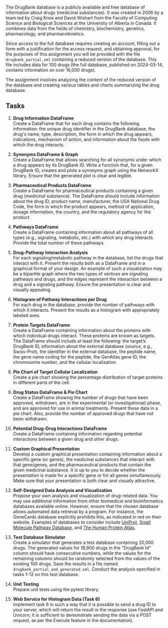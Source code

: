 The DrugBank database is a publicly available and free database of information about drugs (medicinal substances). It was created in 2006 by a team led by Craig Knox and David Wishart from the Faculty of Computing Science and Biological Sciences at the University of Alberta in Canada. It combines data from the fields of chemistry, biochemistry, genetics, pharmacology, and pharmacokinetics.

Since access to the full database requires creating an account, filling out a form with a justification for the access request, and obtaining approval, for the purposes of this assignment you will be provided with the file `drugbank_partial.xml` containing a reduced version of the database. This file includes data for 100 drugs (the full database, published on 2024-03-14, contains information on over 16,000 drugs).

The assignment involves analyzing the content of the reduced version of the database and creating various tables and charts summarizing the drug database.

## Tasks

1. **Drug Information DataFrame**  
   Create a DataFrame that for each drug contains the following information: the unique drug identifier in the DrugBank database, the drug's name, type, description, the form in which the drug appears, indications, mechanism of action, and information about the foods with which the drug interacts. 

2. **Synonyms DataFrame & Graph**  
   Create a DataFrame that allows searching for all synonyms under which a drug appears by its DrugBank ID. Write a function that, for a given DrugBank ID, creates and plots a synonyms graph using the NetworkX library. Ensure that the generated plot is clear and legible. 

3. **Pharmaceutical Products DataFrame**  
   Create a DataFrame for pharmaceutical products containing a given drug (medicinal substance). The DataFrame should include information about the drug ID, product name, manufacturer, the USA National Drug Code, the form in which the product appears, method of application, dosage information, the country, and the regulatory agency for the product. 

4. **Pathways DataFrame**  
   Create a DataFrame containing information about all pathways of all types (e.g., signaling, metabolic, etc.) with which any drug interacts. Provide the total number of these pathways. 

5. **Drug-Pathway Interaction Analysis**  
   For each signaling/metabolic pathway in the database, list the drugs that interact with it. Present the results both as a DataFrame and in a graphical format of your design. An example of such a visualization may be a bipartite graph where the two types of vertices are signaling pathways and drugs, and the edges represent the interaction between a drug and a signaling pathway. Ensure the presentation is clear and visually appealing. 

6. **Histogram of Pathway Interactions per Drug**  
   For each drug in the database, provide the number of pathways with which it interacts. Present the results as a histogram with appropriately labeled axes. 

7. **Protein Targets DataFrame**  
   Create a DataFrame containing information about the proteins with which individual drugs interact. These proteins are known as targets. The DataFrame should include at least the following: the target’s DrugBank ID, information about the external database (*source*, e.g., Swiss-Prot), the identifier in the external database, the peptide name, the gene name coding for the peptide, the GenAtlas gene ID, the chromosome number, and the cellular localization. 

8. **Pie Chart of Target Cellular Localization**  
   Create a pie chart showing the percentage distribution of target proteins in different parts of the cell. 

9. **Drug Status DataFrame & Pie Chart**  
   Create a DataFrame showing the number of drugs that have been approved, withdrawn, are in the experimental (or investigational) phase, and are approved for use in animal treatments. Present these data in a pie chart. Also, provide the number of approved drugs that have not been withdrawn. 

10. **Potential Drug-Drug Interactions DataFrame**  
    Create a DataFrame containing information regarding potential interactions between a given drug and other drugs. 

11. **Custom Graphical Presentation**  
    Develop a custom graphical presentation containing information about a specific gene (or genes), the medicinal substances that interact with that gene/genes, and the pharmaceutical products that contain the given medicinal substance. It is up to you to decide whether the presentation is made for a specific gene or for all genes simultaneously. Make sure that your presentation is both clear and visually attractive. 

12. **Self-Designed Data Analysis and Visualization**  
    Propose your own analysis and visualization of drug-related data. You may use additional information from other biomedical and bioinformatics databases available online. However, ensure that the chosen database allows automated data retrieval by a program. For instance, the GeneCards database explicitly prohibits this, as indicated in red on their website. Examples of databases to consider include [UniProt](https://www.uniprot.org/), [Small Molecule Pathway Database](https://smpdb.ca/), and [The Human Protein Atlas](https://www.proteinatlas.org/).

13. **Test Database Simulator**  
    Create a simulator that generates a test database containing 20,000 drugs. The generated values for 19,900 drugs in the “DrugBank Id” column should have consecutive numbers, while the values for the remaining columns should be randomly selected from the values of the existing 100 drugs. Save the results in a file named `drugbank_partial_and_generated.xml`. Conduct the analysis specified in tasks 1-12 on this test database.

14. **Unit Testing**  
    Prepare unit tests using the pytest library. 

15. **Web Service for Histogram Data (Task 6)**  
    Implement task 6 in such a way that it is possible to send a drug ID to your server, which will return the result in the response (use FastAPI and Uvicorn; it is sufficient to demonstrate sending the data via a POST request, as per the Execute feature in the documentation). 
```
